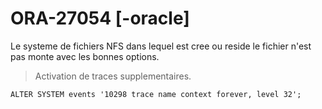 # ORA-27054 [-oracle]

Le systeme de fichiers NFS dans lequel est cree ou reside le fichier n'est pas monte avec les bonnes options.

> Activation de traces supplementaires.

```
ALTER SYSTEM events '10298 trace name context forever, level 32';
```